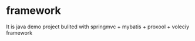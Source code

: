 # framework
It is java demo project bulited with springmvc + mybatis + proxool + voleciy framework 
